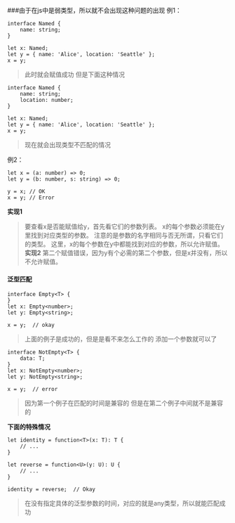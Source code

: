 ###由于在js中是弱类型，所以就不会出现这种问题的出现
例1：
```
interface Named {
    name: string;
}

let x: Named;
let y = { name: 'Alice', location: 'Seattle' };
x = y;

```

> 此时就会赋值成功
但是下面这种情况
```
interface Named {
    name: string;
    location: number;
}

let x: Named;
let y = { name: 'Alice', location: 'Seattle' };
x = y;
```
>现在就会出现类型不匹配的情况

例2：

```
let x = (a: number) => 0;
let y = (b: number, s: string) => 0;

y = x; // OK
x = y; // Error
```

**实现1**
> 要查看x是否能赋值给y，首先看它们的参数列表。 x的每个参数必须能在y里找到对应类型的参数。 
> 注意的是参数的名字相同与否无所谓，只看它们的类型。 
> 这里，x的每个参数在y中都能找到对应的参数，所以允许赋值。
**实现2**
> 第二个赋值错误，因为y有个必需的第二个参数，但是x并没有，所以不允许赋值。


#### 泛型匹配
```
interface Empty<T> {
}
let x: Empty<number>;
let y: Empty<string>;

x = y;  // okay
```

> 上面的例子是成功的，但是是看不来怎么工作的
> 添加一个参数就可以了

```
interface NotEmpty<T> {
    data: T;
}
let x: NotEmpty<number>;
let y: NotEmpty<string>;

x = y;  // error
```

> 因为第一个例子在匹配的时间是兼容的
> 但是在第二个例子中间就不是兼容的


**下面的特殊情况**

```
let identity = function<T>(x: T): T {
    // ...
}

let reverse = function<U>(y: U): U {
    // ...
}

identity = reverse;  // Okay
```
> 在没有指定具体的泛型参数的时间，对应的就是any类型，所以就能匹配成功